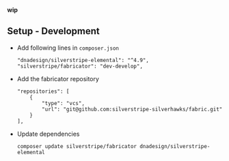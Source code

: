 **wip**


## Setup - Development
- Add following lines in `composer.json`
    ```
    "dnadesign/silverstripe-elemental": "^4.9",
    "silverstripe/fabricator": "dev-develop",
    ```
- Add the fabricator repository
    ```
    "repositories": [
        {
            "type": "vcs",
            "url": "git@github.com:silverstripe-silverhawks/fabric.git"
        }
    ],
    ```
- Update dependencies
    ```
    composer update silverstripe/fabricator dnadesign/silverstripe-elemental
    ```
